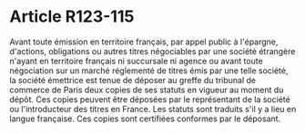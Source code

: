 # Article R123-115

Avant toute émission en territoire français, par appel public à l'épargne, d'actions, obligations ou autres titres négociables par une société étrangère n'ayant en territoire français ni succursale ni agence ou avant toute négociation sur un marché réglementé de titres émis par une telle société, la société émettrice est tenue de déposer au greffe du tribunal de commerce de Paris deux copies de ses statuts en vigueur au moment du dépôt.   Ces copies peuvent être déposées par le représentant de la société ou l'introducteur des titres en France. Les statuts sont traduits s'il y a lieu en langue française.   Ces copies sont certifiées conformes par le déposant.